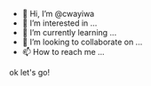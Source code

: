 - 👋 Hi, I’m @cwayiwa
- 👀 I’m interested in ...
- 🌱 I’m currently learning ...
- 💞️ I’m looking to collaborate on ...
- 📫 How to reach me ...

<!---
cwayiwa/cwayiwa is a ✨ special ✨ repository because its `README.md` (this file) appears on your GitHub profile.
You can click the Preview link to take a look at your changes.
--->
ok let's go!

